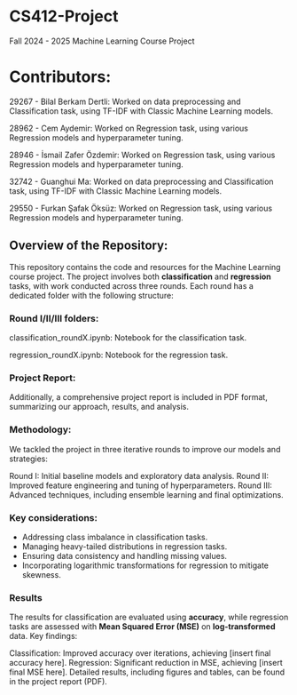 # CS412-Project
 Fall 2024 - 2025 Machine Learning Course Project

# Contributors:
29267 - Bilal Berkam Dertli: Worked on data preprocessing and Classification task, using TF-IDF with Classic Machine Learning models. 

28962 - Cem Aydemir: Worked on Regression task, using various Regression models and hyperparameter tuning.

28946 - İsmail Zafer Özdemir: Worked on Regression task, using various Regression models and hyperparameter tuning.

32742 - Guanghui Ma: Worked on data preprocessing and Classification task, using TF-IDF with Classic Machine Learning models. 

29550 - Furkan Şafak Öksüz: Worked on Regression task, using various Regression models and hyperparameter tuning.


## Overview of the Repository:
This repository contains the code and resources for the Machine Learning course project. The project involves both **classification** and **regression** tasks, with work conducted across three rounds. Each round has a dedicated folder with the following structure:


### Round I/II/III folders:
classification_roundX.ipynb: Notebook for the classification task.

regression_roundX.ipynb: Notebook for the regression task.

### Project Report:
Additionally, a comprehensive project report is included in PDF format, summarizing our approach, results, and analysis.

### Methodology:
We tackled the project in three iterative rounds to improve our models and strategies:

Round I: Initial baseline models and exploratory data analysis.
Round II: Improved feature engineering and tuning of hyperparameters.
Round III: Advanced techniques, including ensemble learning and final optimizations.

### Key considerations:

- Addressing class imbalance in classification tasks.
- Managing heavy-tailed distributions in regression tasks.
- Ensuring data consistency and handling missing values.
- Incorporating logarithmic transformations for regression to mitigate skewness.

### Results
The results for classification are evaluated using **accuracy**, while regression tasks are assessed with **Mean Squared Error (MSE)** on **log-transformed** data. Key findings:

Classification: Improved accuracy over iterations, achieving [insert final accuracy here].
Regression: Significant reduction in MSE, achieving [insert final MSE here].
Detailed results, including figures and tables, can be found in the project report (PDF).


